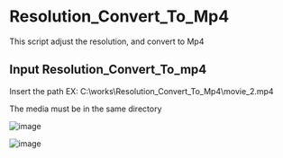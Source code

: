 # Resolution_Convert_To_Mp4
This script adjust the resolution, and convert to Mp4

## Input Resolution_Convert_To_mp4
Insert the path  EX: C:\\works\\Resolution_Convert_To_Mp4\\movie_2.mp4

The media must be in the same directory

![image](https://github.com/GuilhermeTart/Resolution_Convert_To_Mp4/assets/136984328/4adb13fb-a561-4217-9eba-0d2204a2f95f)


![image](https://github.com/GuilhermeTart/Resolution_Convert_To_Mp4/assets/136984328/bea99872-f6b2-480b-a249-c384addd1f21)
